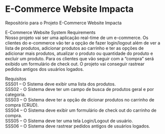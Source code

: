 # E-Commerce Website Impacta
Repositório para o Projeto E-Commerce Website Impacta

E-Commerce Website System Requirements  
	Nosso projeto vai ser uma aplicação real-time de um e-commerce. Os clientes do e-commerce vão ter a opção de fazer login/logout além de ver a lista de produtos, adicionar produtos ao carrinho e ter as opções de adicionar mais produtos, atualizar o produto ou quantidade do produto e excluir um produto. Para os clientes que vão seguir com a “compra” será exibido um formulário de check out. O projeto vai conseguir rastrear pedidos antigos dos usuários logados.  

Requisitos  
SSS01 – O Sistema deve exibir uma lista dos produtos.  
SSS02 - O Sistema deve ter um campo de busca de produtos geral e por categoria.  
SSS03 – O Sistema deve ter a opção de dicionar produtos no carrinho de compra (CRUD).  
SSS04 – O Sistema deve exibir um formulário de check out do carrinho de compra.  
SSS05 – O Sistema deve ter uma tela Login/Logout de usuário.  
SSS06 – O Sistema deve rastrear pedidos antigos de usuários logados.   

	
